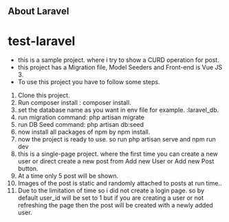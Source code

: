 
## About Laravel

# test-laravel
- this is a sample project. where i try to show a CURD operation for post.
- this project has a Migration file, Model Seeders and Front-end is Vue JS 3.
- To use this project you have to follow some steps.
1. Clone this project.
2. Run composer install : composer install.
3. set the database name as you want in env file for example. :laravel_db.
4. run migration command: php artisan migrate
5. run DB Seed command: php artisan db:seed
6. now install all packages of npm by npm install.
7. now the project is ready to use. so run php artisan serve and npm run dev
8. this is a single-page project. where the first time you can create a new user or direct create a new post from Add new User or Add new Post button.
9. At a time only 5 post will be shown.
10. Images of the post is static and randomly attached to posts at run time..
11. Due to the limitation of time so i did not create a login page. so by default user_id will be set to 1 but if you are creating a user or not refreshing the page then the post will be created with a newly added user.
